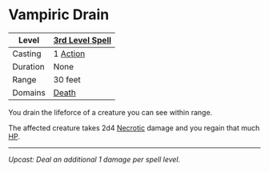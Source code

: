 # Vampiric Drain

| Level    | [3rd Level Spell](3rd%20Level%20Spells.md)        |
| -------- | --------------------------------------------------- |
| Casting  | 1 [Action](../../../../Game%20Procedures/Core%20Procedures/Action.md) |
| Duration | None                                                |
| Range    | 30 feet                                             |
| Domains  | [Death](../../Spell%20Domains/Death.md)          |

You drain the lifeforce of a creature you can see within range.

The affected creature takes 2d4 [Necrotic](../../../../Game%20Procedures/Combat/Damage%20Types/Necrotic.md) damage and you regain that much [HP](../../../../Player%20Characters/Derived%20Statistics/Health%20Points.md).

---
*Upcast: Deal an additional 1 damage per spell level.*
